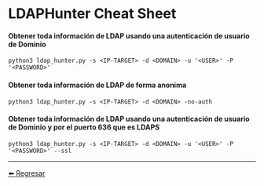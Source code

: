 # LDAPHunter Cheat Sheet

#### Obtener toda información de LDAP usando una autenticación de usuario de Dominio
```
python3 ldap_hunter.py -s <IP-TARGET> -d <DOMAIN> -u '<USER>' -P '<PASSWORD>'
```

#### Obtener toda información de LDAP de forma anonima
```
python3 ldap_hunter.py -s <IP-TARGET> -d <DOMAIN> -no-auth
```

#### Obtener toda información de LDAP usando una autenticación de usuario de Dominio y por el puerto 636 que es LDAPS
```
python3 ldap_hunter.py -s <IP-TARGET> -d <DOMAIN> -u '<USER>' -P '<PASSWORD>' --ssl
```

---

[:arrow_left: Regresar](https://github.com/m4lal0/cheatsheets)